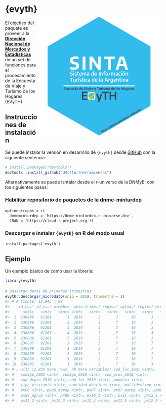 
<!-- README.md is generated from README.Rmd. Please edit that file -->

# {evyth} <a href="https://dnme-minturdep.github.io/evyth/"><img src="man/figures/logo.png" align="right" height="400" style="float:right; height:400px;" /></a>

<!-- badges: start -->
<!-- badges: end -->

El objetivo del paquete es proveer a la [**Dirección Nacional de
Mercados y Estadísticas**](https://www.yvera.tur.ar/sinta/) de un set de
funciones para el procesamiento de la Encuesta de Viaje y Turismo de los
Hogares (EVyTH)

## Instrucciones de instalación

Se puede instalar la versión en desarrollo de `{evyth}` desde
[GitHub](https://github.com/) con la siguiente sentencia:

``` r
# install.packages("devtools")
devtools::install_github("d4t4tur/herramientas")
```

Alternativamente se puede isntalar desde el r-universe de la DNMyE, con
los siguientes pasos:

### Habilitar repositorio de paquetes de la dnme-minturdep

    options(repos = c(
      dnmeminturdep = 'https://dnme-minturdep.r-universe.dev',
      CRAN = 'https://cloud.r-project.org'))

### Descargar e instalar `{evyth}` en R del modo usual

    install.packages('evyth')

## Ejemplo

Un ejemplo básico de como usar la librería:

``` r
library(evyth)

# Descargo datos de primeros trimestres
evyth::descargar_microdato(anio = 2019, trimestre = 1)
#> # A tibble: 12,845 × 88
#>    id_ho…¹ id_vi…² miembro  anio trime…³ regio…⁴ aglom…⁵ regio…⁶ provi…⁷ local…⁸
#>      <dbl>   <int>   <int> <int>   <int>   <int>   <int>   <int>   <int> <chr>  
#>  1  230886   61201       1  2019       1       7      10       3       6 Sierra…
#>  2  230886   61201       2  2019       1       7      10       3       6 Sierra…
#>  3  230886   61201       3  2019       1       7      10       3       6 Sierra…
#>  4  230886   61201       4  2019       1       7      10       3       6 Sierra…
#>  5  230886   61201       5  2019       1       7      10       3       6 Sierra…
#>  6  230887   92201       1  2019       1       7      10       7      50 Potrer…
#>  7  230889   91201       1  2019       1       7      10       7      50 Potrer…
#>  8  230889   91201       2  2019       1       7      10       7      50 Potrer…
#>  9  230889   91201       3  2019       1       7      10       7      50 Potrer…
#> 10  230892   61201       1  2019       1       7      10       3       6 Villa …
#> # … with 12,835 more rows, 78 more variables: cod_loc_2001 <int>,
#> #   codigo_2001 <int>, codigo_2010 <int>, cod_prov_2010 <int>,
#> #   cod_depto_2010 <int>, cod_loc_2010 <int>, pondera <int>,
#> #   tipo_visitante <int>, cantidad_destinos <int>, multidestino <int>,
#> #   px06 <int>, px06_agrup <int>, px07 <int>, px07_agrup <int>, px08 <int>,
#> #   px08_agrup <int>, px09 <int>, px10_1 <int>, px11 <int>, px12_1 <int>,
#> #   px12_2 <int>, px12_3 <int>, px12_4 <int>, px12_5 <int>, px12_6 <int>, …
```
